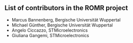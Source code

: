 ## List of contributors in the ROMR project

* Marcus Bannenberg, Bergische Universität Wuppertal
* Michael Günther, Bergische Universität Wuppertal
* Angelo Ciccazzo, STMicroelectronics
* Giuliana Gangemi, STMicroelectronics
